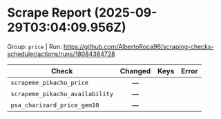# Scrape Report (2025-09-29T03:04:09.956Z)

Group: `price`  |  Run: https://github.com/AlbertoRoca96/scraping-checks-scheduler/actions/runs/18084384728

| Check | Changed | Keys | Error |
|---|:---:|:--|:--|
| `scrapeme_pikachu_price` | — |  |  |
| `scrapeme_pikachu_availability` | — |  |  |
| `psa_charizard_price_gem10` | — |  |  |
